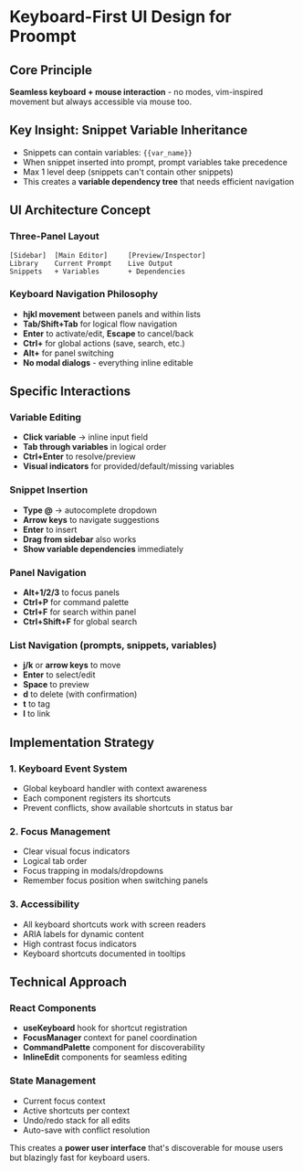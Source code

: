# Keyboard-First UI Design for Proompt

## Core Principle
**Seamless keyboard + mouse interaction** - no modes, vim-inspired movement but always accessible via mouse too.

## Key Insight: Snippet Variable Inheritance
- Snippets can contain variables: `{{var_name}}`
- When snippet inserted into prompt, prompt variables take precedence
- Max 1 level deep (snippets can't contain other snippets)
- This creates a **variable dependency tree** that needs efficient navigation

## UI Architecture Concept

### Three-Panel Layout
```
[Sidebar]  [Main Editor]     [Preview/Inspector]
Library    Current Prompt    Live Output
Snippets   + Variables       + Dependencies
```

### Keyboard Navigation Philosophy
- **hjkl movement** between panels and within lists
- **Tab/Shift+Tab** for logical flow navigation
- **Enter** to activate/edit, **Escape** to cancel/back
- **Ctrl+** for global actions (save, search, etc.)
- **Alt+** for panel switching
- **No modal dialogs** - everything inline editable

## Specific Interactions

### Variable Editing
- **Click variable** → inline input field
- **Tab through variables** in logical order
- **Ctrl+Enter** to resolve/preview
- **Visual indicators** for provided/default/missing variables

### Snippet Insertion
- **Type @** → autocomplete dropdown
- **Arrow keys** to navigate suggestions
- **Enter** to insert
- **Drag from sidebar** also works
- **Show variable dependencies** immediately

### Panel Navigation
- **Alt+1/2/3** to focus panels
- **Ctrl+P** for command palette
- **Ctrl+F** for search within panel
- **Ctrl+Shift+F** for global search

### List Navigation (prompts, snippets, variables)
- **j/k** or **arrow keys** to move
- **Enter** to select/edit
- **Space** to preview
- **d** to delete (with confirmation)
- **t** to tag
- **l** to link

## Implementation Strategy

### 1. Keyboard Event System
- Global keyboard handler with context awareness
- Each component registers its shortcuts
- Prevent conflicts, show available shortcuts in status bar

### 2. Focus Management
- Clear visual focus indicators
- Logical tab order
- Focus trapping in modals/dropdowns
- Remember focus position when switching panels

### 3. Accessibility
- All keyboard shortcuts work with screen readers
- ARIA labels for dynamic content
- High contrast focus indicators
- Keyboard shortcuts documented in tooltips

## Technical Approach

### React Components
- **useKeyboard** hook for shortcut registration
- **FocusManager** context for panel coordination
- **CommandPalette** component for discoverability
- **InlineEdit** components for seamless editing

### State Management
- Current focus context
- Active shortcuts per context
- Undo/redo stack for all edits
- Auto-save with conflict resolution

This creates a **power user interface** that's discoverable for mouse users but blazingly fast for keyboard users.